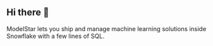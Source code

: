 ## Hi there 👋

ModelStar lets you ship and manage machine learning solutions inside Snowflake with a few lines of SQL.
